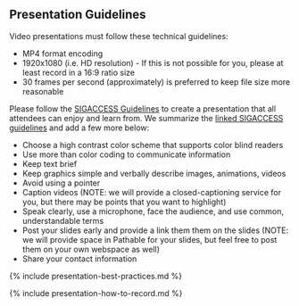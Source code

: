 ## Presentation Guidelines

Video presentations must follow these technical guidelines:

* MP4 format encoding
* 1920x1080 (i.e. HD resolution) - If this is not possible for you, please at least record in a 16:9 ratio size
* 30 frames per second (approximately) is preferred to keep file size more reasonable

Please follow the [SIGACCESS Guidelines](http://www.sigaccess.org/welcome-to-sigaccess/resources/accessible-presentation-guide/) to create a presentation that all attendees can enjoy and learn from. We summarize the [linked SIGACCESS guidelines](http://www.sigaccess.org/welcome-to-sigaccess/resources/accessible-presentation-guide/) and add a few more below:

* Choose a high contrast color scheme that supports color blind readers
* Use more than color coding to communicate information
* Keep text brief
* Keep graphics simple and verbally describe images, animations, videos
* Avoid using a pointer
* Caption videos (NOTE: we will provide a closed-captioning service for you, but there may be points that you want to highlight)
* Speak clearly, use a microphone, face the audience, and use common, understandable terms
* Post your slides early and provide a link them them on the slides (NOTE: we will provide space in Pathable for your slides, but feel free to post them on your own webspace as well)
* Share your contact information

{% include presentation-best-practices.md %}

{% include presentation-how-to-record.md %}
